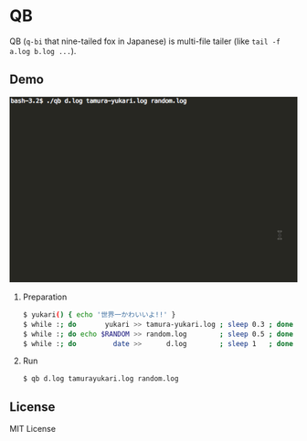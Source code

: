 QB
==============================

QB (`q-bi` that nine-tailed fox in Japanese) is multi-file tailer (like `tail -f a.log b.log ...`).

Demo
------------------------------

![Demo](./images/qb.gif)

1. Preparation

    ```sh
    $ yukari() { echo '世界一かわいいよ!!' }
    $ while :; do       yukari >> tamura-yukari.log ; sleep 0.3 ; done
    $ while :; do echo $RANDOM >> random.log        ; sleep 0.5 ; done
    $ while :; do         date >>      d.log        ; sleep 1   ; done
    ```

1. Run

    ```
    $ qb d.log tamurayukari.log random.log
    ```

License
------------------------------

MIT License
